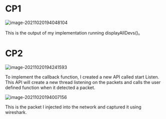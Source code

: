 # CP1

![image-20211020194048104](C:\Users\haozh\AppData\Roaming\Typora\typora-user-images\image-20211020194048104.png)

This is the output of my implementation running displayAllDevs()。 

# CP2

![image-20211020194241593](C:\Users\haozh\AppData\Roaming\Typora\typora-user-images\image-20211020194241593.png)

To implement the callback function, I created a new API called start Listen. This API will create a new thread listening on the packets and calls the user defined function when it detected a packet. 

![image-20211020194007156](C:\Users\haozh\AppData\Roaming\Typora\typora-user-images\image-20211020194007156.png)

This is the packet I injected into the network and captured it using wireshark. 
